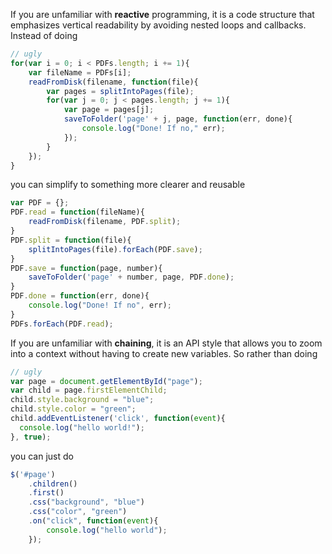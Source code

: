 If you are unfamiliar with **reactive** programming, it is a code structure that emphasizes vertical readability by avoiding nested loops and callbacks. Instead of doing
```javascript
// ugly
for(var i = 0; i < PDFs.length; i += 1){
	var fileName = PDFs[i];
	readFromDisk(filename, function(file){
		var pages = splitIntoPages(file);
		for(var j = 0; j < pages.length; j += 1){
			var page = pages[j];
			saveToFolder('page' + j, page, function(err, done){
				console.log("Done! If no," err);
			});
		}
	});
}
```
you can simplify to something more clearer and reusable
```javascript
var PDF = {};
PDF.read = function(fileName){
	readFromDisk(filename, PDF.split);
}
PDF.split = function(file){
	splitIntoPages(file).forEach(PDF.save);
}
PDF.save = function(page, number){
	saveToFolder('page' + number, page, PDF.done);
}
PDF.done = function(err, done){
	console.log("Done! If no", err);
}
PDFs.forEach(PDF.read);
```
If you are unfamiliar with **chaining**, it is an API style that allows you to zoom into a context without having to create new variables. So rather than doing
```javascript
// ugly
var page = document.getElementById("page");
var child = page.firstElementChild;
child.style.background = "blue";
child.style.color = "green";
child.addEventListener('click', function(event){
  console.log("hello world!");
}, true);
```
you can just do
```javascript
$('#page')
	.children()
	.first()
	.css("background", "blue")
	.css("color", "green")
	.on("click", function(event){
		console.log("hello world");
	});
```